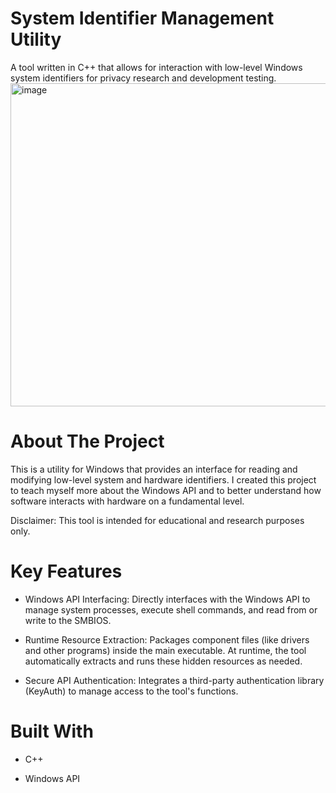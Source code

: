 <h1>System Identifier Management Utility</h1>
A tool written in C++ that allows for interaction with low-level Windows system identifiers for privacy research and development testing.

<img width="981" height="517" alt="image" src="https://github.com/user-attachments/assets/1f19dd42-3887-4919-b346-2417b90dd517" />

<h1>About The Project</h1>
This is a utility for Windows that provides an interface for reading and modifying low-level system and hardware identifiers. I created this project to teach myself more about the Windows API and to better understand how software interacts with hardware on a fundamental level.

Disclaimer: This tool is intended for educational and research purposes only.

<h1>Key Features</h1>

- Windows API Interfacing: Directly interfaces with the Windows API to manage system processes, execute shell commands, and read from or write to the SMBIOS.

- Runtime Resource Extraction: Packages component files (like drivers and other programs) inside the main executable. At runtime, the tool automatically extracts and runs these hidden resources as needed.

- Secure API Authentication: Integrates a third-party authentication library (KeyAuth) to manage access to the tool's functions.

<h1>Built With</h1>

- C++

- Windows API

